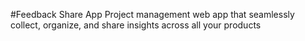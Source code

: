 #Feedback Share App
Project management web app that seamlessly collect, organize, and share insights across all your products
